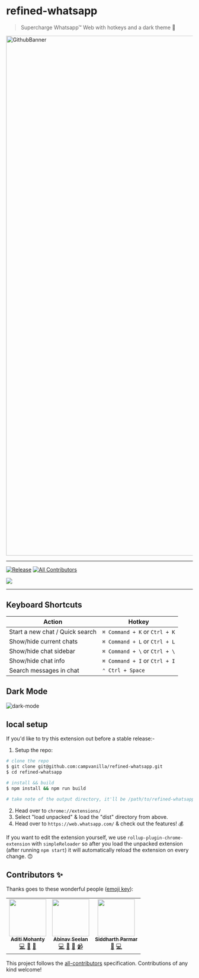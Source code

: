 # refined-whatsapp

> Supercharge Whatsapp™ Web with hotkeys and a dark theme 🚀

<img width="1400" alt="GithubBanner" src="https://user-images.githubusercontent.com/6417910/82126610-6d87e800-97cb-11ea-8201-50ced4a2de0b.png">

<hr />

<!-- ALL-CONTRIBUTORS-BADGE:START - Do not remove or modify this section -->
[![Release](https://img.shields.io/github/v/release/campvanilla/refined-whatsapp?include_prereleases&style=flat-square)](https://github.com/campvanilla/refined-whatsapp/releases)
[![All Contributors](https://img.shields.io/badge/all_contributors-3-orange.svg?style=flat-square)](#contributors-)
<!-- ALL-CONTRIBUTORS-BADGE:END -->

<a href="https://chrome.google.com/webstore/detail/refined-whatsapp/alkoadailhkkeiaadmlkbhbegegjhiok" title="refined whatsapp on Chrome Web Store">
<img src="https://developer.chrome.com/webstore/images/ChromeWebStore_BadgeWBorder_v2_206x58.png" />
</a>

<hr />

## Keyboard Shortcuts

| Action | Hotkey |
|---|---|
| Start a new chat / Quick search | `⌘ Command + K` or `Ctrl + K` |
| Show/hide current chats | `⌘ Command + L` or `Ctrl + L` |
| Show/hide chat sidebar | `⌘ Command + \` or `Ctrl + \` |
| Show/hide chat info | `⌘ Command + I` or `Ctrl + I` |
| Search messages in chat | `⌃ Ctrl + Space` |

## Dark Mode

![dark-mode](https://user-images.githubusercontent.com/6426069/82143287-59da9100-9860-11ea-92bc-5a0674c3e920.jpg)

## local setup

If you'd like to try this extension out before a stable release:-

1. Setup the repo:

```sh
# clone the repo
$ git clone git@github.com:campvanilla/refined-whatsapp.git
$ cd refined-whatsapp

# install && build
$ npm install && npm run build

# take note of the output directory, it'll be /path/to/refined-whatsapp/dist
```

2. Head over to `chrome://extensions/`
3. Select "load unpacked" & load the "dist" directory from above.
4. Head over to `https://web.whatsapp.com/` & check out the features! 💰

If you want to edit the extension yourself, we use `rollup-plugin-chrome-extension` with `simpleReloader` so after you load the unpacked extension (after running `npm start`) it will automatically reload the extension on every change. 🙃

## Contributors ✨

Thanks goes to these wonderful people ([emoji key](https://allcontributors.org/docs/en/emoji-key)):

<!-- ALL-CONTRIBUTORS-LIST:START - Do not remove or modify this section -->
<!-- prettier-ignore-start -->
<!-- markdownlint-disable -->
<table>
  <tr>
    <td align="center"><a href="https://aditimohanty.com/?utm_source=github&utm_medium=documentation-allcontributors&utm_content=refined-whatsapp"><img src="https://avatars3.githubusercontent.com/u/6426069?v=4" width="100px;" alt=""/><br /><sub><b>Aditi Mohanty</b></sub></a><br /><a href="https://github.com/campvanilla/refined-whatsapp/commits?author=rheaditi" title="Code">💻</a> <a href="https://github.com/campvanilla/refined-whatsapp/commits?author=rheaditi" title="Documentation">📖</a> <a href="#ideas-rheaditi" title="Ideas, Planning, & Feedback">🤔</a></td>
    <td align="center"><a href="https://abinavseelan.com/?utm_source=github&utm_medium=documentation-allcontributors&utm_content=refined-whatsapp"><img src="https://avatars2.githubusercontent.com/u/6417910?v=4" width="100px;" alt=""/><br /><sub><b>Abinav Seelan</b></sub></a><br /><a href="https://github.com/campvanilla/refined-whatsapp/commits?author=abinavseelan" title="Code">💻</a> <a href="https://github.com/campvanilla/refined-whatsapp/commits?author=abinavseelan" title="Documentation">📖</a> <a href="#ideas-abinavseelan" title="Ideas, Planning, & Feedback">🤔</a> <a href="#video-abinavseelan" title="Videos">📹</a></td>
    <td align="center"><a href="http://siddharthparmar.in"><img src="https://avatars3.githubusercontent.com/u/5427715?v=4" width="100px;" alt=""/><br /><sub><b>Siddharth Parmar</b></sub></a><br /><a href="https://github.com/campvanilla/refined-whatsapp/issues?q=author%3ASiddharth11" title="Bug reports">🐛</a> <a href="https://github.com/campvanilla/refined-whatsapp/commits?author=Siddharth11" title="Code">💻</a></td>
  </tr>
</table>

<!-- markdownlint-enable -->
<!-- prettier-ignore-end -->
<!-- ALL-CONTRIBUTORS-LIST:END -->

This project follows the [all-contributors](https://github.com/all-contributors/all-contributors) specification. Contributions of any kind welcome!
